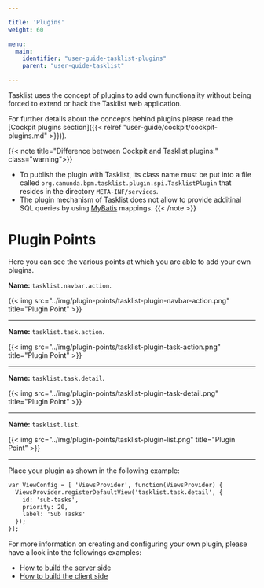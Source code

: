 ```yaml
---

title: 'Plugins'
weight: 60

menu:
  main:
    identifier: "user-guide-tasklist-plugins"
    parent: "user-guide-tasklist"

---
```



Tasklist uses the concept of plugins to add own functionality without being forced to extend or hack the Tasklist web application.

For further details about the concepts behind plugins please read the [Cockpit plugins section]({{< relref "user-guide/cockpit/cockpit-plugins.md" >}})).

{{< note title="Difference between Cockpit and Tasklist plugins:" class="warning">}}
  * To publish the plugin with Tasklist, its class name must be put into a file called ```org.camunda.bpm.tasklist.plugin.spi.TasklistPlugin``` that resides in the directory ```META-INF/services```.
  * The plugin mechanism of Tasklist does not allow to provide additinal SQL queries by using [MyBatis](http://www.mybatis.org/) mappings.
{{< /note >}}


# Plugin Points

Here you can see the various points at which you are able to add your own plugins.


**Name:** ```tasklist.navbar.action```.

{{< img src="../img/plugin-points/tasklist-plugin-navbar-action.png" title="Plugin Point" >}}

---

**Name:** ```tasklist.task.action```.

{{< img src="../img/plugin-points/tasklist-plugin-task-action.png" title="Plugin Point" >}}

---

**Name:** ```tasklist.task.detail```.

{{< img src="../img/plugin-points/tasklist-plugin-task-detail.png" title="Plugin Point" >}}

---

**Name:** ```tasklist.list```.

{{< img src="../img/plugin-points/tasklist-plugin-list.png" title="Plugin Point" >}}

---

Place your plugin as shown in the following example:

```html
var ViewConfig = [ 'ViewsProvider', function(ViewsProvider) {
  ViewsProvider.registerDefaultView('tasklist.task.detail', {
    id: 'sub-tasks',
    priority: 20,
    label: 'Sub Tasks'
  });
}];
```

For more information on creating and configuring your own plugin, please have a look into the followings examples:

* [How to build the server side](https://github.com/camunda/camunda-bpm-webapp/tree/master/webapp/src/main/java/org/camunda/bpm/tasklist/impl/plugin/standalonetask)
* [How to build the client side](https://github.com/camunda/camunda-bpm-webapp/tree/master/webapp/src/main/resources-plugin/standaloneTask/app)
